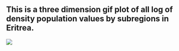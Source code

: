 ## This is a three dimension gif plot of all log of density population values by subregions in Eritrea.
![](3d.gif)

